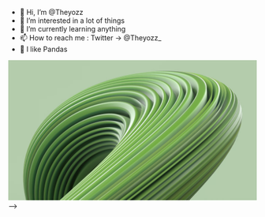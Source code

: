 - 👋 Hi, I’m @Theyozz
- 👀 I’m interested in a lot of things
- 🌱 I’m currently learning anything
- 📫 How to reach me : Twitter -> @Theyozz_
- 🐼 I like Pandas



![Texte alternatif](./PhotoTEST.png) -->

<!---
Theyozz/Theyozz is a ✨ special ✨ repository because its `README.md` (this file) appears on your GitHub profile.
You can click the Preview link to take a look at your changes.
--->
